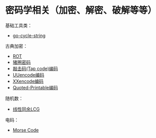 # 密码学相关（加密、解密、破解等等）



基础工具类：

- [go-cycle-string](https://github.com/cryptography-research-lab/go-cycle-string)

古典加密：

- [ROT](https://github.com/cryptography-research-lab/go-ROT)
- [猪圈密码](https://github.com/cryptography-research-lab/go-pigpen-cipher)
- [敲击码(Tap code)编码](https://github.com/cryptography-research-lab/go-Tap-code-encode)
- [UUencode编码](https://github.com/cryptography-research-lab/go-UUencode)
- [XXencode编码](https://github.com/cryptography-research-lab/go-XXencode)
- [Quoted-Printable编码](https://github.com/cryptography-research-lab/go-quoted-printable)

随机数：
- [线性同余LCG](https://github.com/cryptography-research-lab/go-LCG)

电码：
- [Morse Code](https://github.com/cryptography-research-lab/go-morse-code)

